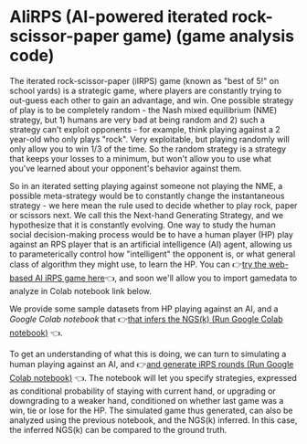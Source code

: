 # AIiRPS  (AI-powered iterated rock-scissor-paper game) (game analysis code)
The iterated rock-scissor-paper (iIRPS) game (known as "best of 5!" on school yards) is a strategic game, where players are constantly trying to out-guess each other to gain an advantage, and win.  One possible strategy of play is to be completely random - the Nash mixed equilibrium (NME) strategy, but 1) humans are very bad at being random and 2) such a strategy can't exploit opponents - for example, think playing against a 2 year-old who only plays "rock".  Very exploitable, but playing randomly will only allow you to win 1/3 of the time.  So the random strategy is a strategy that keeps your losses to a minimum, but won't allow you to use what you've learned about your opponent's behavior against them.

So in an iterated setting playing against someone not playing the NME, a possible meta-strategy would be to constantly change the instantaneous strategy - we here mean the rule used to decide whether to play rock, paper or scissors next.  We call this the Next-hand Generating Strategy, and we hypothesize that it is constantly evolving.  One way to study the human social decision-making process would be to have a human player (HP) play against an RPS player that is an artificial intelligence (AI) agent, allowing us to parameterically control how "intelligent" the opponent is, or what general class of algorithm they might use, to learn the HP.  You can :point_right:<A href="http://taisen.wpi.edu/pc/">try the web-based AI iRPS game here</A>:point_left:, and soon we'll allow you to import gamedata to analyze in Colab notebook link below.

We provide some sample datasets from HP playing against an AI, and a *Google Colab notebook* that :point_right:<A href="https://colab.research.google.com/github/AraiKensuke/AIiRPS/blob/master/Launch.ipynb">that infers the NGS(k) (Run Google Colab notebook)</A> :point_left:.

To get an understanding of what this is doing, we can turn to simulating a human playing against an AI, and :point_right:<A href="https://colab.research.google.com/github/AraiKensuke/AIiRPS/blob/master/Launch.ipynb">and generate iRPS rounds (Run Google Colab notebook)</A> :point_left:.  The notebook will let you specify strategies, expressed as conditional probability of staying with current hand, or upgrading or downgrading to a weaker hand, conditioned on whether last game was a win, tie or lose for the HP.  The simulated game thus generated, can also be analyzed using the previous notebook, and the NGS(k) inferred.  In this case, the inferred NGS(k) can be compared to the ground truth.
